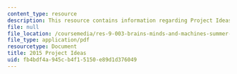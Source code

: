 ```yaml
---
content_type: resource
description: This resource contains information regarding Project Ideas document.
file: null
file_location: /coursemedia/res-9-003-brains-minds-and-machines-summer-course-summer-2015/fb4bdf4a945cb4f15150e89d1d376049_MITRES_9_003SUM15_proj.pdf
file_type: application/pdf
resourcetype: Document
title: 2015 Project Ideas
uid: fb4bdf4a-945c-b4f1-5150-e89d1d376049
---
```

